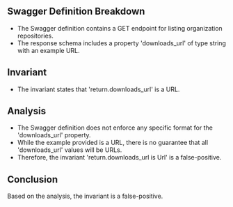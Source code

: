 ## Swagger Definition Breakdown
- The Swagger definition contains a GET endpoint for listing organization repositories.
- The response schema includes a property 'downloads_url' of type string with an example URL.

## Invariant
- The invariant states that 'return.downloads_url' is a URL.

## Analysis
- The Swagger definition does not enforce any specific format for the 'downloads_url' property.
- While the example provided is a URL, there is no guarantee that all 'downloads_url' values will be URLs.
- Therefore, the invariant 'return.downloads_url is Url' is a false-positive.

## Conclusion
Based on the analysis, the invariant is a false-positive.
